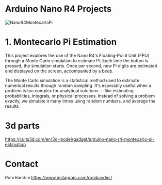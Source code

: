 # Arduino Nano R4 Projects

![NanoR4MontecarloPi](https://github.com/user-attachments/assets/5b7f0f5e-48ba-4cbb-a166-b8743be6ec0a)


# 1. Montecarlo Pi Estimation

This project explores the use of the Nano R4's Floating-Point Unit (FPU) through a Monte Carlo simulation to estimate Pi. Each time the button is pressed, the simulation starts. Once per second, new Pi digits are estimated and displayed on the screen, accompanied by a beep.

The Monte Carlo simulation is a statistical method used to estimate numerical results through random sampling. It's especially useful when a problem is too complex for analytical solutions — like estimating probabilities, integrals, or physical processes. Instead of solving a problem exactly, we simulate it many times using random numbers, and average the results.

# 3d parts

https://cults3d.com/en/3d-model/gadget/arduino-nano-r4-montecarlo-pi-estimation

# Contact

Roni Bandini https://www.instagram.com/ronibandini/

